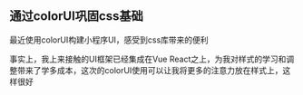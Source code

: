 ## 通过colorUI巩固css基础

最近使用colorUI构建小程序UI，感受到css库带来的便利



事实上，我上来接触的UI框架已经集成在Vue React之上，为我对样式的学习和调整带来了学多成本，这次的colorUI使用可以让我将更多的注意力放在样式上，这样很好
